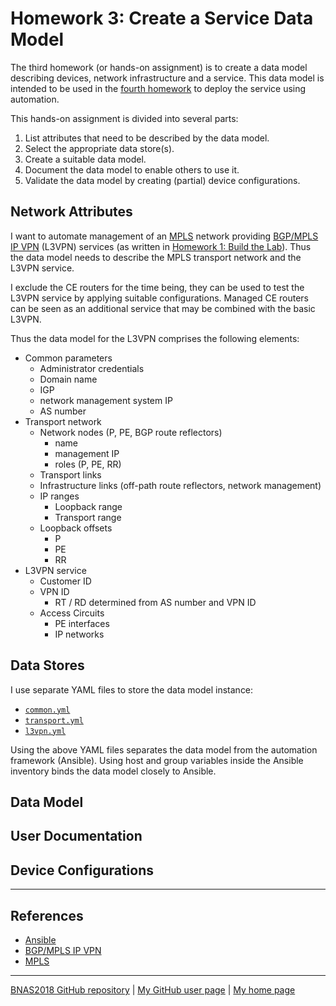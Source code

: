 # Homework 3: Create a Service Data Model

The third homework (or hands-on assignment) is to create a data model
describing devices, network infrastructure and a service. This data
model is intended to be used in the [fourth homework](../hw4-deploy_service/)
to deploy the service using automation.

This hands-on assignment is divided into several parts:

1. List attributes that need to be described by the data model.
2. Select the appropriate data store(s).
3. Create a suitable data model.
4. Document the data model to enable others to use it.
5. Validate the data model by creating (partial) device configurations.

## Network Attributes

I want to automate management of an
[MPLS](https://tools.ietf.org/html/rfc3031) network providing [BGP/MPLS IP
VPN](https://tools.ietf.org/html/rfc4364) (L3VPN) services (as written in
[Homework 1: Build the Lab](../hw1-the_lab/)). Thus the data model needs
to describe the MPLS transport network and the L3VPN service.

I exclude the CE routers for the time being, they can be used to test the
L3VPN service by applying suitable configurations. Managed CE routers
can be seen as an additional service that may be combined with the
basic L3VPN.

Thus the data model for the L3VPN comprises the following elements:

* Common parameters
  * Administrator credentials
  * Domain name
  * IGP
  * network management system IP
  * AS number
* Transport network
  * Network nodes (P, PE, BGP route reflectors)
    * name
    * management IP
    * roles (P, PE, RR)
  * Transport links
  * Infrastructure links (off-path route reflectors, network management)
  * IP ranges
    * Loopback range
    * Transport range
  * Loopback offsets
    * P
    * PE
    * RR
* L3VPN service
  * Customer ID
  * VPN ID
    * RT / RD determined from AS number and VPN ID
  * Access Circuits
    * PE interfaces
    * IP networks

## Data Stores

I use separate YAML files to store the data model instance:

* [`common.yml`](common.yml)
* [`transport.yml`](transport.yml)
* [`l3vpn.yml`](l3vpn.yml)

Using the above YAML files separates the data model from the automation
framework (Ansible). Using host and group variables inside the Ansible
inventory binds the data model closely to Ansible.

## Data Model

## User Documentation

## Device Configurations

---

## References

* [Ansible](https://www.ansible.com/)
* [BGP/MPLS IP VPN](https://tools.ietf.org/html/rfc4364)
* [MPLS](https://tools.ietf.org/html/rfc3031)

---

[BNAS2018 GitHub repository](https://github.com/auerswal/bnas2018) | [My GitHub user page](https://github.com/auerswal) | [My home page](https://www.unix-ag.uni-kl.de/~auerswal/)
